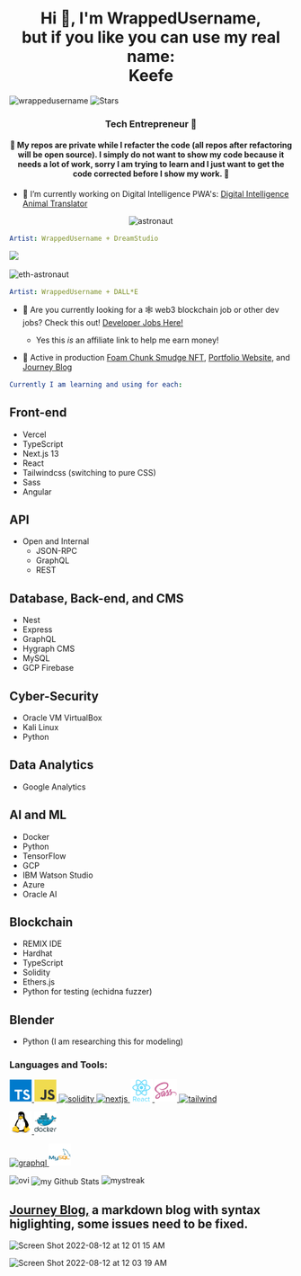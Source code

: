 <h1 align="center">Hi 👋, I'm WrappedUsername,<br /> but if you like you can use my real name:<br /> Keefe</h1>

<p align="left"> 
<img src="https://komarev.com/ghpvc/?username=wrappedusername&label=Profile%20views&color=f79952&style=flat" alt="wrappedusername" /> 
<img alt="Stars" src="https://img.shields.io/github/stars/WrappedUsername/WrappedUsername?style=flat-square&labelColor=343b41"/>
</p>

<h3 align="center">Tech Entrepreneur 🚀</h3>
<h4 align="center">🚧 My repos are private while I refacter the code (all repos after refactoring will be open source). I simply do not want to show my code because it needs a lot of work, sorry I am trying to learn and I just want to get the code corrected before I show my work. 🚧</h4>

- 🔭 I’m currently working on Digital Intelligence PWA's: [Digital Intelligence Animal Translator](https://github.com/WrappedUsername/doggy-decoder)

<p align="middle">
<img alt="astronaut" src="https://user-images.githubusercontent.com/104662990/207430123-8d8f5946-69e0-4125-8e8a-0609f1c9b3e4.png"/>
</p>  

```yml
Artist: WrappedUsername + DreamStudio
```

<img src="https://github-profile-trophy.vercel.app/?username=WrappedUsername&theme=juicyfresh&no-bg=true" />

![eth-astronaut](https://user-images.githubusercontent.com/104662990/207430580-f282399f-14fd-4ea1-b263-7a43fe0d6412.jpg)

```yml
Artist: WrappedUsername + DALL*E
```

- 👀 Are you currently looking for a 🕸 web3 blockchain job or other dev jobs? Check this out! [Developer Jobs Here!](https://app.usebraintrust.com/r/keefe1/)
  - Yes this *is* an affiliate link to help me earn money!

- :rocket: Active in production [Foam Chunk Smudge NFT](https://foam-chunk-smudge.vercel.app/), [Portfolio Website](https://wrappedusernames-portfolio.vercel.app/), and [Journey Blog](https://journey-blog-psi.vercel.app/)

```yml
Currently I am learning and using for each:
```

## Front-end
- Vercel
- TypeScript
- Next.js 13
- React
- Tailwindcss (switching to pure CSS)
- Sass
- Angular

## API
- Open and Internal
  - JSON-RPC
  - GraphQL
  - REST

## Database, Back-end, and CMS
- Nest
- Express
- GraphQL
- Hygraph CMS
- MySQL
- GCP Firebase

## Cyber-Security
- Oracle VM VirtualBox
- Kali Linux
- Python

## Data Analytics
- Google Analytics

## AI and ML 
- Docker
- Python
- TensorFlow
- GCP
- IBM Watson Studio
- Azure
- Oracle AI

## Blockchain
- REMIX IDE
- Hardhat
- TypeScript
- Solidity
- Ethers.js
- Python for testing (echidna fuzzer)

## Blender
- Python (I am researching this for modeling)

<h3 align="left">Languages and Tools:</h3>
<p align="left"> <a href="https://www.typescriptlang.org/" target="_blank" rel="noreferrer"> <img src="https://raw.githubusercontent.com/devicons/devicon/master/icons/typescript/typescript-original.svg" alt="typescript" width="40" height="40"/> </a>
<a href="https://developer.mozilla.org/en-US/docs/Web/JavaScript" target="_blank" rel="noreferrer"> <img src="https://raw.githubusercontent.com/devicons/devicon/master/icons/javascript/javascript-original.svg" alt="javascript" width="40" height="40"/> </a>
<a href="https://docs.soliditylang.org/en/v0.8.16/" target="_blank" rel="noreferrer"> <img src="https://cdn.jsdelivr.net/gh/devicons/devicon/icons/solidity/solidity-original.svg" alt="solidity" width="40" height="40"/> </a>
<a href="https://nextjs.org/" target="_blank" rel="noreferrer"> <img src="https://cdn.worldvectorlogo.com/logos/nextjs-2.svg" alt="nextjs" width="40" height="40"/> </a>
<a href="https://reactjs.org/" target="_blank" rel="noreferrer"> <img src="https://raw.githubusercontent.com/devicons/devicon/master/icons/react/react-original-wordmark.svg" alt="react" width="40" height="40"/> </a> <a href="https://sass-lang.com" target="_blank" rel="noreferrer"> <img src="https://raw.githubusercontent.com/devicons/devicon/master/icons/sass/sass-original.svg" alt="sass" width="40" height="40"/> </a> 
<a href="https://tailwindcss.com/" target="_blank" rel="noreferrer"> <img src="https://www.vectorlogo.zone/logos/tailwindcss/tailwindcss-icon.svg" alt="tailwind" width="40" height="40"/> </a>

<a href="https://www.linux.org/" target="_blank" rel="noreferrer"> <img src="https://raw.githubusercontent.com/devicons/devicon/master/icons/linux/linux-original.svg" alt="linux" width="40" height="40"/> </a>
<a href="https://www.docker.com/" target="_blank" rel="noreferrer"> <img src="https://raw.githubusercontent.com/devicons/devicon/master/icons/docker/docker-original-wordmark.svg" alt="docker" width="40" height="40"/> </a>  
  
<a href="https://graphql.org" target="_blank" rel="noreferrer"> <img src="https://www.vectorlogo.zone/logos/graphql/graphql-icon.svg" alt="graphql" width="40" height="40"/> </a> 
<a href="https://www.mysql.com/" target="_blank" rel="noreferrer"> <img src="https://raw.githubusercontent.com/devicons/devicon/master/icons/mysql/mysql-original-wordmark.svg" alt="mysql" width="40" height="40"/> </a>   
  
     
</p>

<img src="https://github-readme-stats.vercel.app/api/top-langs?username=WrappedUsername&show_icons=true&locale=en&layout=compact&theme=chartreuse-dark" alt="ovi" />

<img align="center" src="https://github-readme-stats.vercel.app/api?username=WrappedUsername&include_all_commits=true&count_private=true&show_icons=true&line_height=20&title_color=2B5BBD&icon_color=1124BB&text_color=A1A1A1&bg_color=0,000000,130F40" alt="my Github Stats"/>

<img src="https://github-readme-streak-stats.herokuapp.com/?user=WrappedUsername&theme=tokyonight" alt="mystreak"/>

## [Journey Blog,](https://github.com/WrappedUsername/journey-blog) a markdown blog with syntax higlighting, some issues need to be fixed.

![Screen Shot 2022-08-12 at 12 01 15 AM](https://user-images.githubusercontent.com/104662990/184288037-ec52cd2e-c58b-4451-a191-4f87b749447e.png)

![Screen Shot 2022-08-12 at 12 03 19 AM](https://user-images.githubusercontent.com/104662990/184288210-d6d7a63d-af02-4b45-924a-f9ba0d3fbfc6.png)



